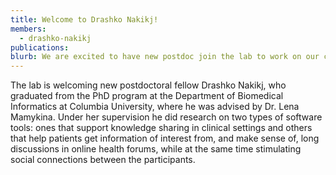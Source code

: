 ```yaml
---
title: Welcome to Drashko Nakikj!
members:
  - drashko-nakikj
publications:
blurb: We are excited to have new postdoc join the lab to work on our clinical data visualization efforts.
---
```

The lab is welcoming new postdoctoral fellow Drashko Nakikj, who graduated from the PhD program at the Department of Biomedical Informatics at Columbia University, where he was advised by Dr. Lena Mamykina. Under her supervision he did research on two types of software tools: ones that support knowledge sharing in clinical settings and others that help patients get information of interest from, and make sense of, long discussions in online health forums, while at the same time stimulating social connections between the participants.
